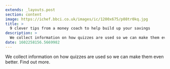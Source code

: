 ```yaml
--- 
extends: _layouts.post 
section: content 
image: https://ichef.bbci.co.uk/images/ic/1200x675/p08tr0kq.jpg 
title: > 
  9 clever tips from a money coach to help build up your savings 
description: > 
  We collect information on how quizzes are used so we can make them even better.Find out more. 
date: 1602258156.5669982 
--- 
```

We collect information on how quizzes are used so we can make them even better. Find out more.